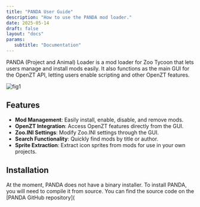 ```yaml
---
title: "PANDA User Guide"
description: "How to use the PANDA mod loader."
date: 2025-05-14
draft: false
layout: "docs"
params:
   subtitle: "Documentation"
---
```


PANDA (Project and Animal) Loader is a mod loader for Zoo Tycoon that lets users manage and install mods easily. It also functions as the main GUI for the OpenZT API, letting users enable scripting and other OpenZT features.

![fig1](../images/panda1.jpg)

## Features

- **Mod Management**: Easily install, enable, disable, and remove mods.
- **OpenZT Integration**: Access OpenZT features directly from the GUI.
- **Zoo.INI Settings**: Modify Zoo.INI settings through the GUI.
- **Search Functionality**: Quickly find mods by title or author.
- **Sprite Extraction**: Extract icon sprites from mods for use in your own projects.

## Installation

At the moment, PANDA does not have a binary installer. To install PANDA, you will need to compile it from source. You can find the source code on the [PANDA GitHub repository](